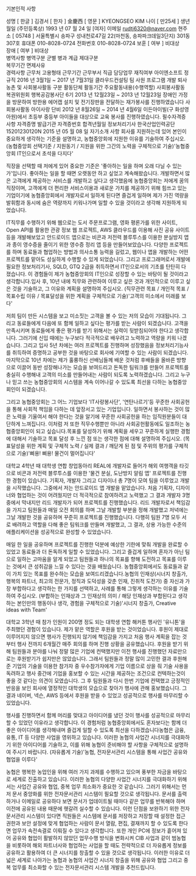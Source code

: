 기본인적 사항

성명	[ 한글 ] 김경서   [ 한자 ] 金慶西   [ 영문 ] KYEONGSEO KIM
나이	 [ 만25세 ]	생년월일
(주민등록상)	1993 년 07 월 24 일 [여자]
이메일	rudtj6320@naver.com
현주소	[ 05748 ] 서울특별시 송파구 성내천로47길 22(마천동, 송파파크데일3단지) 301동 307호
휴대폰	010-8028-0724	전화번호	010-8028-0724
보훈	[ 여부 ] 비대상  
장애	[ 여부 ] 비대상  
병역사항
병역구분		군별		병과		계급		제대구분	
복무기간		면제사유	
경력사항
근무처	고용형태	근무기간	근무부서	직급	담당업무	재직여부
아이엔소프트	정규직	2016 년 3월1일 ~
2017 년 7월31일	클라우드컨설팅 팀	사원	프로그램 개발	퇴사
농촌 및 사회봉사활동
구분	활동단체	활동기간	주요활동내용(수행역할)
사회봉사활동	복권위원회 행복공감봉사단 6기	2013 년 12월23일 ~
2013 년 12월23일	장애인 가정을 방문하여 방한용 에어캡 설치 및 전기장판을 전달하는 재가봉사를 진행하였습니다
사회봉사활동	아이사랑 단비	2012 년 8월26일 ~
2014 년 4월6일	이든아이빌(구 화성영아원)에서 초등부 중등부 아이들을 대상으로 교육 봉사를 진행하였습니다.
필수자격증 사항
자격증명	발급기관	자격증번호	합격년월일
정보처리기사	한국산업인력공단	15201230120N	2015 년 05 월 08 일
자기소개 사항
회사를 지원하는데 있어 본인이 중요하게 생각하는 기준을 설명하고, 농협중앙회에 지원한 이유를 기술하여 주십시오.
(농협중앙회 선택기준 / 지원동기 / 지원을 위한 그간의 노력을 구체적으로 기술)'농협중앙회 IT인으로서 초석을 다지다'

직장을 선택할 때 저에게 있어 중요한 기준은 '좋아하는 일을 하며 오래 다닐 수 있는가'입니다. 좋아하는 일을 할 때면 오랫동안 하고 싶었고 계속해왔습니다. 개발하면서 많은 고객에게 제공하는 서비스를 개발하고 싶다고 생각했음에 농협중앙회는 저에게 꿈의 직장이며, 고객에게 더 편리한 서비스이용과 새로운 가치를 제공하기 위해 힘쓰고 있는 기업이기에 농협중앙회에서 개발자로서 일하게 된다면 즐겁게 일하며 제가 가진 역량을 발휘함과 동시에 숨은 역량까지 키워나가며 일할 수 있을 것이라고 생각해 지원하게 되었습니다.

IT직무를 수행하기 위해 웹으로는 도서 주문프로그램, 영화 평론가를 위한 사이트, Open API를 활용한 관광 정보 웹 프로젝트, AWS 클라우드를 이용해 사진 공유 사이트 등을 개발해보았고 안드로이드 앱으로는 비콘과 저전력 블루투스를 이용한 분실방지 앱과 종이 영수증을 줄이기 위한 영수증 정리 앱 등을 만들어보았습니다. 다양한 프로젝트를 하며 동료들과 협업하는 방법과 의사소통 능력을 길렀고, 웹이나 앱을 개발하는 어떤 프로젝트를 맡아도 성실하게 수행할 수 있게 되었습니다. 그리고 프로그래머로서 개발에 필요한 정보처리기사, SQLD, GTQ 2급을 취득하면서 IT인으로서의 기초를 탄탄히 다졌습니다. 이 경험들이 제가 농협중앙회의 IT인으로 성장할 수 있는 바탕이 될 것이라고 생각합니다.입사 후, 10년 내에 직무와 관련하여 이루고 싶은 것과 개인적으로 이루고 싶은 것을 기술하고, 그 이유와 계획을 설명하여 주십시오.
 (직무관련 목표 / 개인적 목표 / 목표수립 이유 / 목표달성을 위한 계획을 구체적으로 기술)'고객의 미소에서 미래를 보다'

저희 팀이 만든 시스템을 보고 미소짓는 고객을 볼 수 있는 저의 모습이 기대됩니다. 그리고 동료들에게 다음에 또 함께 일하고 싶다는 평가를 받는 사람이 되겠습니다. 고객을 만족시키며 동료들에게 좋은 평가를 받기 위해서는 실력이 뒷받침되어야 한다고 생각합니다. 그러기에 신입 때에는 누구보다 적극적으로 배우려고 노력하고 역량을 키워 나겠습니다. 그리고 입사 5년 차에는 여러 프로젝트를 진행하며 성장했음을 정보처리기능사를 취득하여 증명하고 공부한 것을 바탕으로 회사에 기여할 수 있는 사람이 되겠습니다. 마지막으로 10년 차에는 제가 훌륭하신 선배님들께 배운 것처럼 후배들을 올바른 방향으로 이끌어 동반 성장해나가는 모습을 보여드리고 돈독한 팀워크를 만들어 프로젝트를 충실히 수행해내 고객의 미소를 만들어내는 사람이 되도록 노력하겠습니다. 그리고 누구나 믿고 쓰는 농협중앙회의 시스템을 계속 이어나갈 수 있도록 최선을 다하는 농협중앙회인이 되겠습니다.

그리고 농협중앙회는 그 어느 기업보다 'IT사랑봉사단', '연탄나르기'등 꾸준한 사회공헌을 통해 사회적 책임을 다하는 데 앞장서고 있는 기업입니다. 일하면서 봉사하는 것이 많은 노력을 기울여서 해야 한다는 것을 알기에 꾸준한 사회공헌을 하는 임직원분들이 대단하게 느껴집니다. 이처럼 저 또한 직무수행뿐만 아니라 사회공헌활동에도 일조하는 농협중앙회인이 되고 싶습니다.목표를 달성하기 위해 계획을 세우고 꾸준하게 실행한 경험에 대해서 기술하고 목표 달성 후 느낀 점 또는 생각한 점에 대해 설명하여
 주십시오. (목표달성을 위한 계획 및 구체적 노력 / 실제 결과 / 깨닫게 된 점 및 주위의 평가를 구체적으로 기술)'삐용! 삐용! 물건이 멀어집니다'

대학교 4학년 때 대학생 연합 창업동아리 REAL에 개발자로 들어가 해외 여행객을 타깃으로 비콘과 저전력 블루투스를 이용한 '물건 분실, 도난방지 알림 앱' 프로젝트를 진행한 경험이 있습니다. 기획자, 개발자 그리고 디자이너 총 7명이 모여 팀을 이루었고 개발을 시작했습니다. 그중에서 저는 안드로이드 앱 개발을 맡았습니다. 처음 기획자, 디자이너와 협업하는 것이 어려웠지만 더 적극적으로 참여하려고 노력했고 그 결과 개발자 3명 중에서 막내지만 리드 개발자가 되어 프로젝트를 진행했습니다. 리드 개발자로서 책임감을 가지고 팀원들과 매일 오전 회의를 하며 그날 개발할 부분을 정해 개발했고 저녁에는 그날 개발한 것을 공유하며 꾸준히 프로젝트를 진행했습니다. 다행히 팀원 7명 모두 서로 배려하고 역할을 다해 좋은 팀워크를 만들며 개발했고, 그 결과, 상용 가능한 수준의 애플리케이션을 성공적으로 완성할 수 있었습니다.

매일 한 일을 공유하며 프로젝트를 진행한 덕분에 예상한 기한에 맞춰 개발을 완료할 수 있었고 동료들과 더 돈독하게 일할 수 있었습니다. 그리고 즐겁게 일하며 혼자가 아닌 팀으로 일하는 고마움을 알게 되었고 팀원들과 하나의 목표를 향해 도전하고 목표를 이루는 것에서 큰 성취감을 느낄 수 있다는 것을 배웠습니다. 농협중앙회에서도 동료들과 같이 가치 있는 목표를 완수하는 모습을 보여드리겠습니다.농협의 인재상(시너지 창출가, 행복의 파트너, 최고의 전문가, 정직과 도덕성을 갖춘 인재, 진취적 도전가) 중 자신과 가장 부합하다고
생각하는 한 가지를 선택하고, 사례를 통해 그렇게 생각하는 이유를 기술하여 주십시오.
(부합하는 인재상과 그 인재상의 의미 / 해당 인재상과 부합된다고 생각하는 본인만의 행동이나 생각, 경험을 구체적으로 기술)'시너지 창출가, Creative ideas with Team'

대학교 3학년 때 참가 인원이 200명 정도 되는 대학생 연합 해커톤 행사인 '유니톤'을 주최했던 경험이 있습니다. 제가 맡은 역할은 후원을 받는 것이었습니다. 후원이 제대로 이루어지지 않으면 행사가 진행되지 않기에 책임감을 가지고 처음 행사 계획을 잡는 것부터 행사 전까지 6개월간 매주 회의를 하며 진행 상황을 공유했습니다.
후원을 받기 위해 팀원들과 분야를 나눠 정말 많은 기업에 컨택했지만 이전 행사를 진행했던 자료만으로는 후원받기가 쉽지만은 않았습니다. 그래서 팀원들과 정말 많이 고민한 결과 후원해준 기업의 기술을 이용한 참가자 중 우수참가자에게 기업 이름으로 상을 줘 기술 사용을 독려하고 행사 중간에 기업을 홍보할 수 있는 시간을 제공하는 조건으로 컨텍하는것이 좋을 것 같다는 의견이 모였습니다.
그 후 팀원들과 다시 한번 기업에 컨택했고 긍정적인 반응을 보인 회사에 열정적인 대학생의 모습으로 찾아가 행사에 관해 홍보했습니다. 그 결과 네이버, 넥슨, AWS 등에서 후원을 받을 수 있었고 성공적으로 행사를 마무리할 수 있었습니다.

행사를 진행하면서 함께 머리를 맞대고 아이디어를 냈던 것이 행사를 성공적으로 마무리할 수 있었던 이유라고 생각합니다. 이 경험처럼 농협중앙회에서도 혼자보다는 함께 더 좋은 아이디어를 생각해내며 즐겁게 일할 수 있도록 최선을 다하겠습니다농협은 금융, 유통, IT 등 다양한 사업을 영위하고 있습니다. 이러한 농협의 사업간 시너지를 극대화하기 위한 아이디어를 기술하고,
 이를 위해 농협이 준비해야 할 사항을 구체적으로 설명하여 주시기 바랍니다. (자유롭게 기술)'농협, 전자문서관리 시스템을 통해 사업간 공유와 협업을 이루다'

농협은 행복한 농업인을 위해 여러 가지 과제를 수행하고 있으며 풍부한 자금을 바탕으로 세계로 진출하고 있습니다. 이러한 농협의 다양한 사업간 시너지를 극대화하기 위해서는 사업간 공유와 협업, 중복 업무 최소화가 중요한 것 같습니다.
그러기 위해서는 먼저 문서 중앙화를 위한 전자문서관리 시스템이 필요할 것으로 생각됩니다. 문서를 출력하거나 이메일로 공유하다 보면 문서가 업데이트될 때마다 같은 업무를 반복해야 하며 이전에 공유된 내용 때문에 헷갈려 실수할 수 있습니다. 이런 단점을 보완하기 위한 전자문서관리 시스템이 있다면 직원들은 시스템에 문서를 저장하고 저장할 때 설정한 접근 권한과 보안 설정에 맞게 협업하는 사람이 문서 열람, 편집, 결재까지 할 수 있도록 한다면 업무가 속전속결로 이뤄질 수 있다고 생각합니다. 또한 개인 PC에 정보가 흩어져 있어 공유와 협업이 활발하지 않았던 업무수행 방식을 변화시켜 CIB 사업과 같이 범농협을 비롯하여 해외 파트너사와 협업하는 사업을 할 때도 전략적으로 더 자유롭게 정보를 공유하고 활용하여 더 큰 시너지를 창출할 수 있을 것으로 생각됩니다.
이러한 이유로 더 넓은 세계로 나아가는 농협과 농협의 사업간 시너지 창출을 위해 공유와 협업 그리고 중복 업무를 최소화할 수 있는 전자문서관리 시스템 개발을 추천드립니다.